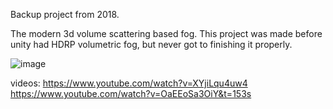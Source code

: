 Backup project from 2018.

The modern 3d volume scattering based fog.
This project was made before unity had HDRP volumetric fog, but never got to finishing it properly.

![image](https://github.com/user-attachments/assets/7443c7aa-021a-4efc-aa3c-e2e81e696321)

videos:
https://www.youtube.com/watch?v=XYjiLqu4uw4
https://www.youtube.com/watch?v=OaEEoSa3OiY&t=153s
